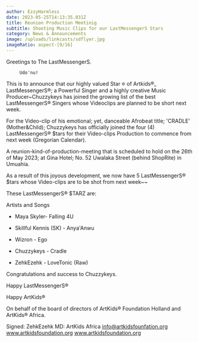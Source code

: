 ```yaml
---
author: EzzyHarmless
date: 2023-05-25T14:13:35.031Z
title: Reunion Production Meetinig
subtitle: Shooting Music Clips for our LastMessengerS Stars
category: News & Announcements
image: /uploads/linkcasts/sdflyer.jpg
imageRatio: aspect-[9/16]
---
```

Greetings to The LastMessengerS.

         Udo'nu!

This is to announce that our highly valued Star 🔯 of Artkids®_
LastMessengerS®; a Powerful Singer and a highly creative Music Producer~Chuzzykeys has joined the growing list of  the best LastMessengerS® Singers whose Videoclips are planned to be short next week.

For the Video-clip of his emotional; yet, danceable Afrobeat title; 'CRADLE'
(Mother&Child); Chuzzykeys has officially joined the four (4)
LastMessengerS® $tars for their Video-clips Production to commence from next week (Gregorian Calendar).

A reunion-kind-of-production-meeting that is scheduled to hold on the 26th of May 2023; at Gina Hotel; No. 52 Uwalaka Street (behind ShopRite) in Umuahia.

As a result of this joyous development, we now have 5 LastMessengerS® $tars whose Video-clips are to be shot from next week~~

 These LastMessengerS® $TARZ are:

Artists and Songs

* Maya Skyler- Falling 4U

* Skillful Kennis (SK) - Anya'Anwu

* Wizron - Ego

* Chuzzykeys - Cradle

* ZehkEzehk - LoveTonic (Raw)

Congratulations and success to Chuzzykeys.

Happy LastMessengerS®

Happy ArtKids®

On behalf of the board of directors of ArtKids® Foundation Holland and ArtKids® Africa.

Signed:
ZehkEzehk
MD: ArtKids Africa
info@artkidsfounfation.org www.artkidsfoundation.org
www.artkidsfoundation.org